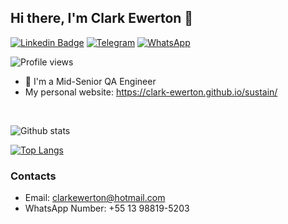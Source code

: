 ## Hi there, I'm Clark Ewerton 👋
[![Linkedin Badge](https://img.shields.io/badge/-Add&nbsp;Me-blue?style=for-the-badge&logo=Linkedin&logoColor=white&link=https://www.linkedin.com/in/clarkewerton/)](https://www.linkedin.com/in/clarkewerton/)
[![Telegram](https://img.shields.io/badge/Telegram-2CA5E0?style=for-the-badge&logo=telegram&logoColor=white)](https://t.me/clarkewerton)
[![WhatsApp](https://img.shields.io/badge/WhatsApp-25D366?style=for-the-badge&logo=whatsapp&logoColor=white)](https://api.whatsapp.com/qr/HXBDGOMBUWJ2G1)

![Profile views](https://komarev.com/ghpvc/?username=clark-ewerton&style=for-the-badge)

* 🤖   I'm a Mid-Senior QA Engineer
* My personal website: https://clark-ewerton.github.io/sustain/
<br />

![Github stats](https://github-readme-stats.vercel.app/api?username=clark-ewerton&hide=["prs","issues"])

[![Top Langs](https://github-readme-stats.vercel.app/api/top-langs/?username=clark-ewerton)](https://github.com/anuraghazra/github-readme-stats)


### Contacts

- Email: clarkewerton@hotmail.com
- WhatsApp Number: +55 13 98819-5203
